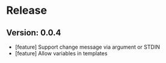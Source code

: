 # Release

## Version: 0.0.4

- [feature] Support change message via argument or STDIN
- [feature] Allow variables in templates

